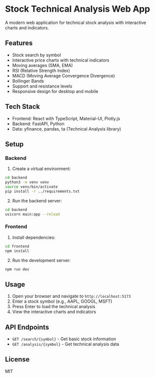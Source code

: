 # Stock Technical Analysis Web App

A modern web application for technical stock analysis with interactive charts and indicators.

## Features

- Stock search by symbol
- Interactive price charts with technical indicators
- Moving averages (SMA, EMA)
- RSI (Relative Strength Index)
- MACD (Moving Average Convergence Divergence)
- Bollinger Bands
- Support and resistance levels
- Responsive design for desktop and mobile

## Tech Stack

- Frontend: React with TypeScript, Material-UI, Plotly.js
- Backend: FastAPI, Python
- Data: yfinance, pandas, ta (Technical Analysis library)

## Setup

### Backend

1. Create a virtual environment:
```bash
cd backend
python3 -m venv venv
source venv/bin/activate
pip install -r ../requirements.txt
```

2. Run the backend server:
```bash
cd backend
uvicorn main:app --reload
```

### Frontend

1. Install dependencies:
```bash
cd frontend
npm install
```

2. Run the development server:
```bash
npm run dev
```

## Usage

1. Open your browser and navigate to `http://localhost:5173`
2. Enter a stock symbol (e.g., AAPL, GOOGL, MSFT)
3. Press Enter to load the technical analysis
4. View the interactive charts and indicators

## API Endpoints

- `GET /search/{symbol}` - Get basic stock information
- `GET /analysis/{symbol}` - Get technical analysis data

## License

MIT 